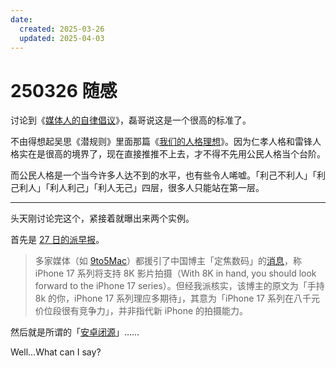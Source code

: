 ```yaml
---
date:
  created: 2025-03-26
  updated: 2025-04-03
---
```

# 250326 随感

讨论到《[媒体人的自律倡议](https://sspai.com/post/78093)》，磊哥说这是一个很高的标准了。

<!-- more -->

不由得想起吴思《潜规则》里面那篇《[我们的人格理想](https://www.zdic.net/ts/han/2019/06/731.html)》。因为仁孝人格和雷锋人格实在是很高的境界了，现在直接推推不上去，才不得不先用公民人格当个台阶。

而公民人格是一个当今许多人达不到的水平，也有些令人唏嘘。「利己不利人」「利己利人」「利人利己」「利人无己」四层，很多人只能站在第一层。

---

头天刚讨论完这个，紧接着就曝出来两个实例。

首先是 [27 日的派早报](https://sspai.com/post/97821)。

> 多家媒体（如 [9to5Mac](https://9to5mac.com/2025/03/26/8k-video-recording-on-the-iphone-17-backed-by-leaker/)）都援引了中国博主「定焦数码」的[消息](https://weibo.com/5821279480/PklblyXJq)，称 iPhone 17 系列将支持 8K 影片拍摄（With 8K in hand, you should look forward to the iPhone 17 series）。但经我派核实，该博主的原文为「手持 8k 的你，iPhone 17 系列理应多期待」，其意为「iPhone 17 系列在八千元价位段很有竞争力」，并非指代新 iPhone 的拍摄能力。

然后就是所谓的「[安卓闭源](https://mp.weixin.qq.com/s/92QIjO1JeJPo3r4CtGMOAw)」……

Well…What can I say?
